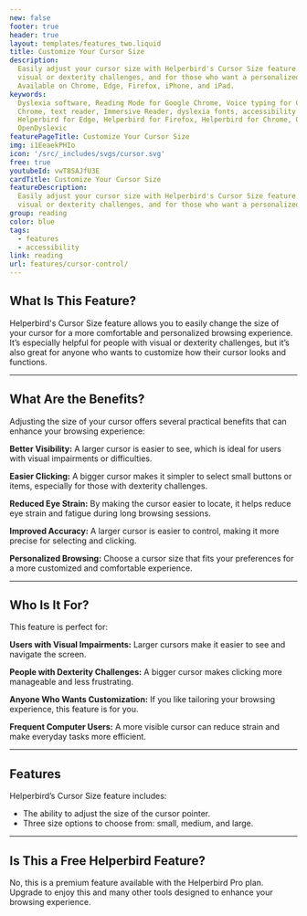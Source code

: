 ```yaml
---
new: false
footer: true
header: true
layout: templates/features_two.liquid
title: Customize Your Cursor Size
description:
  Easily adjust your cursor size with Helperbird's Cursor Size feature. Perfect for users with
  visual or dexterity challenges, and for those who want a personalized browsing experience.
  Available on Chrome, Edge, Firefox, iPhone, and iPad.
keywords:
  Dyslexia software, Reading Mode for Google Chrome, Voice typing for Chrome, Text to speech for
  Chrome, text reader, Immersive Reader, dyslexia fonts, accessibility software, dyslexia software,
  Helperbird for Edge, Helperbird for Firefox, Helperbird for Chrome, Opendyslexic for Chrome,
  OpenDyslexic
featurePageTitle: Customize Your Cursor Size
img: i1EeaekPHIo
icon: '/src/_includes/svgs/cursor.svg'
free: true
youtubeId: vwT8SAJfU3E
cardTitle: Customize Your Cursor Size
featureDescription:
  Easily adjust your cursor size with Helperbird's Cursor Size feature. Perfect for users with
  visual or dexterity challenges, and for those who want a personalized browsing experience.
group: reading
color: blue
tags:
  - features
  - accessibility
link: reading
url: features/cursor-control/
---
```

## What Is This Feature?

Helperbird's Cursor Size feature allows you to easily change the size of your cursor for a more comfortable and personalized browsing experience. It’s especially helpful for people with visual or dexterity challenges, but it’s also great for anyone who wants to customize how their cursor looks and functions.

---

## What Are the Benefits?

Adjusting the size of your cursor offers several practical benefits that can enhance your browsing experience:


**Better Visibility:** A larger cursor is easier to see, which is ideal for users with visual impairments or difficulties.  

**Easier Clicking:** A bigger cursor makes it simpler to select small buttons or items, especially for those with dexterity challenges.  

**Reduced Eye Strain:** By making the cursor easier to locate, it helps reduce eye strain and fatigue during long browsing sessions.  

**Improved Accuracy:** A larger cursor is easier to control, making it more precise for selecting and clicking.  

**Personalized Browsing:** Choose a cursor size that fits your preferences for a more customized and comfortable experience.

---

## Who Is It For?

This feature is perfect for:


**Users with Visual Impairments:** Larger cursors make it easier to see and navigate the screen.  

**People with Dexterity Challenges:** A bigger cursor makes clicking more manageable and less frustrating.  

**Anyone Who Wants Customization:** If you like tailoring your browsing experience, this feature is for you.  

**Frequent Computer Users:** A more visible cursor can reduce strain and make everyday tasks more efficient.

---

## Features

Helperbird’s Cursor Size feature includes:  

- The ability to adjust the size of the cursor pointer.  
- Three size options to choose from: small, medium, and large.  

---

## Is This a Free Helperbird Feature?

No, this is a premium feature available with the Helperbird Pro plan. Upgrade to enjoy this and many other tools designed to enhance your browsing experience.
